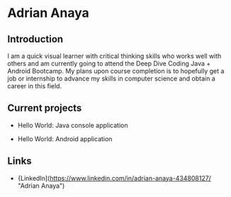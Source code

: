 # Adrian Anaya

## Introduction

I am a quick visual learner with critical thinking skills who works well with others and am currently going to attend the Deep Dive Coding Java + Android Bootcamp. My plans upon course completion is to hopefully get a job or internship to advance my skills in computer science and obtain a career in this field.

## Current projects

* Hello World: Java console application

* Hello World: Android application

## Links

* {LinkedIn](https://www.linkedin.com/in/adrian-anaya-434808127/ "Adrian Anaya")
